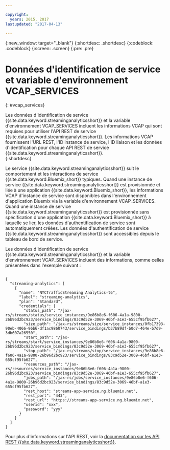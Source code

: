 ```yaml
---

copyright:
  years: 2015, 2017
lastupdated: "2017-04-13"

---
```


<!-- Attribute definitions -->
{:new_window: target="_blank"}
{:shortdesc: .shortdesc}
{:codeblock: .codeblock}
{:screen: .screen}
{:pre: .pre}

# Données d'identification de service et variable d'environnement VCAP_SERVICES
{: #vcap_services}

Les données d'identification de service {{site.data.keyword.streaminganalyticsshort}} et la variable d'environnement VCAP_SERVICES incluent les informations VCAP qui sont requises pour utiliser l'API REST de service {{site.data.keyword.streaminganalyticsshort}}. Les informations VCAP fournissent l'URL REST, l'ID instance de service, l'ID liaison et les données d'identification pour chaque API REST de service {{site.data.keyword.streaminganalyticsshort}}.  
{:shortdesc}


Le service {{site.data.keyword.streaminganalyticsshort}} suit le comportement et les interactions de service {{site.data.keyword.Bluemix_short}} typiques. Quand une instance de service {{site.data.keyword.streaminganalyticsshort}} est provisionnée et liée à une application {{site.data.keyword.Bluemix_short}}, les informations VCAP d'instance de service sont disponibles dans l'environnement d'application Bluemix via la variable d'environnement VCAP_SERVICES. Quand une instance de service {{site.data.keyword.streaminganalyticsshort}} est provisionnée sans spécification d'une application {{site.data.keyword.Bluemix_short}} à laquelle se lier, les données d'authentification de service sont automatiquement créées. Les données d'authentification de service {{site.data.keyword.streaminganalyticsshort}} sont accessibles depuis le tableau de bord de service.


Les données d'identification de service {{site.data.keyword.streaminganalyticsshort}} et la variable d'environnement VCAP_SERVICES incluent des informations, comme celles présentées dans l'exemple suivant :

<pre><code>
{
  "streaming-analytics": [
    {
      "name": "NYCTrafficStreaming Analytics-t6",
      "label": "streaming-analytics",
      "plan": "Standard",
      "credentials": {
        "status_path": "/jax-rs/streams/status/service_instances/9e86b8e6-f606-4a1a-9800-26b96d2bc923/service_bindings/83c9d52e-3069-46bf-a1e3-655cf95fb627",
        "size_path": "/jax-rs/streams/size/service_instances/0fb17393-90eb-4066-96b6-df1ac9860743/service_bindings/b37b89df-b0d7-464e-b7d9-3db607a26550",
        "start_path": "/jax-rs/streams/start/service_instances/9e86b8e6-f606-4a1a-9800-26b96d2bc923/service_bindings/83c9d52e-3069-46bf-a1e3-655cf95fb627",
        "stop_path": "/jax-rs/streams/stop/service_instances/9e86b8e6-f606-4a1a-9800-26b96d2bc923/service_bindings/83c9d52e-3069-46bf-a1e3-655cf95fb627",
        "resources_path": "/jax-rs/resources/service_instances/9e86b8e6-f606-4a1a-9800-26b96d2bc923/service_bindings/83c9d52e-3069-46bf-a1e3-655cf95fb627",
        "jobs_path": "/jax-rs/jobs/service_instances/9e86b8e6-f606-4a1a-9800-26b96d2bc923/service_bindings/83c9d52e-3069-46bf-a1e3-655cf95fb627",
        "rest_host": "streams-app-service.ng.bluemix.net",
        "rest_port": "443",
        "rest_url": "https://streams-app-service.ng.bluemix.net",
        "userid": "xxx",
        "password": "yyy"
      }
    }
  ]
}	  
</code></pre>

Pour plus d'informations sur l'API REST, voir la [documentation sur les API REST {{site.data.keyword.streaminganalyticsshort}}](https://console.ng.bluemix.net/apidocs/220).
